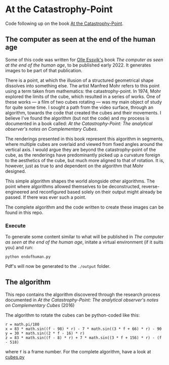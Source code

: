 # At the Catastrophy-Point
Code following up on the book [At the Catastrophy-Point](http://carljohanrosen.com#catastrophy). 

## The computer as seen at the end of the human age
Some of this code was written for [Olle Essvik's](https://www.jimpalt.org/) book *The computer as seen at the end of the human age*, to be published early 2022. It generates images to be part of that publication.

There is a point, at which the illusion of a structured geometrical shape dissolves into something else. The artist Manfred Mohr refers to this point using a term taken from mathematics: the catastrophy-point. In 1974, Mohr explored the limits of the cube, which resulted in a series of works. One of these works — a film of two cubes rotating — was my main object of study for quite some time. I sought a path from the video surface, through an algorithm, towards the code that created the cubes and their movements. I believe I've found the algorithm (but not the code) and my process is documented in a book called: *At the Catastrophy-Point: The analytical observer's notes on Complementary Cubes*.

The renderings presented in this book represent this algorithm in segments, where multiple cubes are overlaid and viewed from fixed angles around the vertical axis. I would argue they are beyond the catastrophy-point of the cube, as the renderings have predominantly picked up a curvature foreign to the aesthetics of the cube, but much more aligned to that of rotation. It is, however, just as true to and dependent on the algorithm that Mohr designed.

This simple algorithm shapes the world alongside other algorithms. The point where algorithms allowed themselves to be deconstructed, reverse-engineered and reconfigured based solely on their output might already be passed. If there was ever such a point.

The complete algorithm and the code written to create these images can be found in this repo.

### Execute
To generate some content similar to what will be published in *The computer as seen at the end of the human age*, initate a virtual environment (if it suits you) and run:

	python endofhuman.py

Pdf's will now be generated to the `./output` folder.

## The algorithm
This repo contains the algorithm discovered through the research process documented in *At the Catastrophy-Point: The analytical observer's notes on Complementary Cubes* (2016)

The algorithm to rotate the cubes can be python-coded like this:

	r = math.pi/180
	x = 83 * math.sin((f - 98) * r) - 7 * math.sin((3 * f + 66) * r) - 90
	y = 30 * math.sin((2 * f - 16) * r)
	z = 83 * math.sin((f - 8) * r) + 7 * math.sin((3 * f + 156) * r) - (f - 518)

where `f` is a frame number. For the complete algorithm, have a look at [cubes.py](https://github.com/cjrosen/at-the-catastrophy-point/blob/main/src/mohr/cubes.py)
